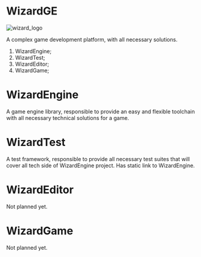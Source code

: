 # WizardGE
![wizard_logo](https://user-images.githubusercontent.com/37471793/135765820-b9bdf5d2-54fa-41d8-b293-6c88ae8b4091.jpg)

A complex game development platform, with all necessary solutions.

1. WizardEngine; 
2. WizardTest;
3. WizardEditor; 
4. WizardGame;

# WizardEngine
A game engine library, responsible to provide an easy and flexible toolchain with all necessary technical solutions for a game.

# WizardTest
A test framework, responsible to provide all necessary test suites that will cover all tech side of WizardEngine project. Has static link to WizardEngine.

# WizardEditor
Not planned yet.

# WizardGame
Not planned yet.
